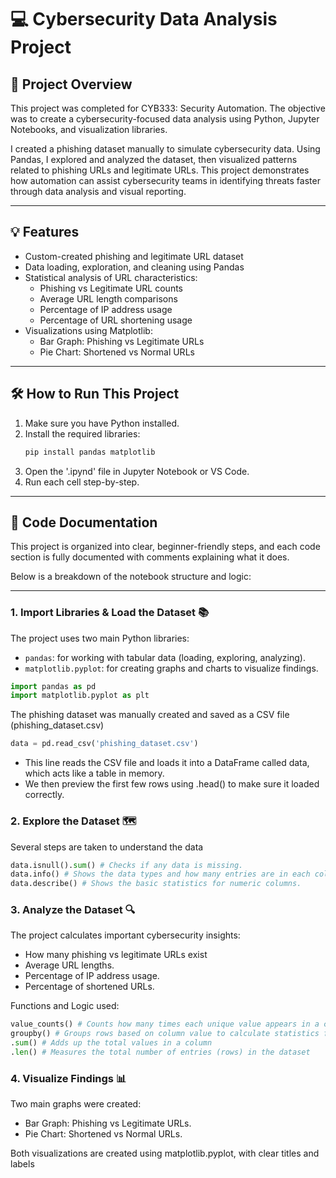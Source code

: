 # 💻 Cybersecurity Data Analysis Project

## 📒 Project Overview
This project was completed for CYB333: Security Automation. The objective was to create a cybersecurity-focused data analysis using Python, Jupyter Notebooks, and visualization libraries. 

I created a phishing dataset manually to simulate cybersecurity data. Using Pandas, I explored and analyzed the dataset, then visualized patterns related to phishing URLs and legitimate URLs. This project demonstrates how automation can assist cybersecurity teams in identifying threats faster through data analysis and visual reporting.

---

## 💡 Features
- Custom-created phishing and legitimate URL dataset
- Data loading, exploration, and cleaning using Pandas
- Statistical analysis of URL characteristics:
  - Phishing vs Legitimate URL counts
  - Average URL length comparisons
  - Percentage of IP address usage
  - Percentage of URL shortening usage
- Visualizations using Matplotlib:
  - Bar Graph: Phishing vs Legitimate URLs
  - Pie Chart: Shortened vs Normal URLs

---

## 🛠️ How to Run This Project
1. Make sure you have Python installed.
2. Install the required libraries:
   ```bash
   pip install pandas matplotlib
3. Open the '.ipynd' file in Jupyter Notebook or VS Code.
4. Run each cell step-by-step.

---

## 🧩 Code Documentation

This project is organized into clear, beginner-friendly steps, and each code section is fully documented with comments explaining what it does.

Below is a breakdown of the notebook structure and logic:

---

### 1. Import Libraries & Load the Dataset 📚
The project uses two main Python libraries:
- `pandas`: for working with tabular data (loading, exploring, analyzing).
- `matplotlib.pyplot`: for creating graphs and charts to visualize findings.

```python
import pandas as pd
import matplotlib.pyplot as plt
```
The phishing dataset was manually created and saved as a CSV file (phishing_dataset.csv)

```python
data = pd.read_csv('phishing_dataset.csv')
```

- This line reads the CSV file and loads it into a DataFrame called data, which acts like a table in memory.
- We then preview the first few rows using .head() to make sure it loaded correctly.

### 2. Explore the Dataset 🗺️
Several steps are taken to understand the data

```python
data.isnull().sum() # Checks if any data is missing.
data.info() # Shows the data types and how many entries are in each column.
data.describe() # Shows the basic statistics for numeric columns.
```

### 3. Analyze the Dataset 🔍
The project calculates important cybersecurity insights:
- How many phishing vs legitimate URLs exist
- Average URL lengths.
- Percentage of IP address usage.
- Percentage of shortened URLs.

Functions and Logic used:
```python
value_counts() # Counts how many times each unique value appears in a column
groupby() # Groups rows based on column value to calculate statistics for each group separately
.sum() # Adds up the total values in a column
.len() # Measures the total number of entries (rows) in the dataset
```

### 4. Visualize Findings 📊
Two main graphs were created:
- Bar Graph: Phishing vs Legitimate URLs.
- Pie Chart: Shortened vs Normal URLs.

Both visualizations are created using matplotlib.pyplot, with clear titles and labels
